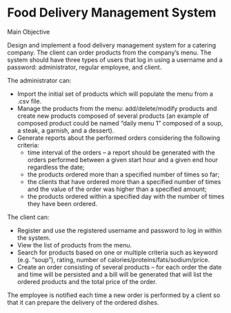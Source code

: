 # Food Delivery Management System

Main Objective

Design and implement a food delivery management system for a catering company. The client can order products from the company’s menu. The system should have three types of users 
that log in using a username and a password: administrator, regular employee, and client. 

The administrator can: 
* Import the initial set of products which will populate the menu from a .csv file. 
* Manage the products from the menu: add/delete/modify products and create new products composed of several 
products (an example of composed product could be named “daily menu 1” composed of a soup, a steak, a 
garnish, and a dessert). 
* Generate reports about the performed orders considering the following criteria: 
  * time interval of the orders – a report should be generated with the orders performed between a given 
start hour and a given end hour regardless the date;
  * the products ordered more than a specified number of times so far;
  * the clients that have ordered more than a specified number of times and the value of the order 
was higher than a specified amount;
  * the products ordered within a specified day with the number of times they have been ordered.
  
The client can: 
* Register and use the registered username and password to log in within the system. 
* View the list of products from the menu. 
* Search for products based on one or multiple criteria such as keyword (e.g. “soup”), rating, number of 
calories/proteins/fats/sodium/price.
* Create an order consisting of several products – for each order the date and time will be persisted and a bill will 
be generated that will list the ordered products and the total price of the order. 

The employee is notified each time a new order is performed by a client so that it can prepare the delivery 
of the ordered dishes.
